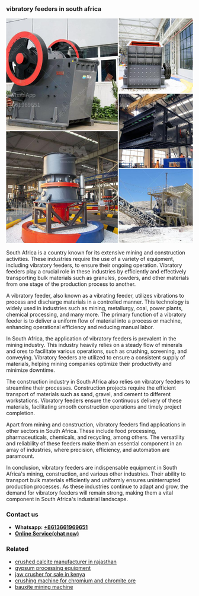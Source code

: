 <h3>vibratory feeders in south africa</h3><img src='1708589095.jpg' alt=''><p>South Africa is a country known for its extensive mining and construction activities. These industries require the use of a variety of equipment, including vibratory feeders, to ensure their ongoing operation. Vibratory feeders play a crucial role in these industries by efficiently and effectively transporting bulk materials such as granules, powders, and other materials from one stage of the production process to another.</p><p>A vibratory feeder, also known as a vibrating feeder, utilizes vibrations to process and discharge materials in a controlled manner. This technology is widely used in industries such as mining, metallurgy, coal, power plants, chemical processing, and many more. The primary function of a vibratory feeder is to deliver a uniform flow of material into a process or machine, enhancing operational efficiency and reducing manual labor.</p><p>In South Africa, the application of vibratory feeders is prevalent in the mining industry. This industry heavily relies on a steady flow of minerals and ores to facilitate various operations, such as crushing, screening, and conveying. Vibratory feeders are utilized to ensure a consistent supply of materials, helping mining companies optimize their productivity and minimize downtime.</p><p>The construction industry in South Africa also relies on vibratory feeders to streamline their processes. Construction projects require the efficient transport of materials such as sand, gravel, and cement to different workstations. Vibratory feeders ensure the continuous delivery of these materials, facilitating smooth construction operations and timely project completion.</p><p>Apart from mining and construction, vibratory feeders find applications in other sectors in South Africa. These include food processing, pharmaceuticals, chemicals, and recycling, among others. The versatility and reliability of these feeders make them an essential component in an array of industries, where precision, efficiency, and automation are paramount.</p><p>In conclusion, vibratory feeders are indispensable equipment in South Africa's mining, construction, and various other industries. Their ability to transport bulk materials efficiently and uniformly ensures uninterrupted production processes. As these industries continue to adapt and grow, the demand for vibratory feeders will remain strong, making them a vital component in South Africa's industrial landscape.</p><h3>Contact us</h3><ul><li><strong>Whatsapp:&nbsp;<a href="https://wa.me/8613661969651">+8613661969651</a></strong></li><li><a href="https://swt.shibang-china.com/?git&amp;zhl&amp;vibratory feeders in south africa"><strong>Online Service(chat now)</strong></a></li></ul><h3>Related</h3><ul><li><a href='crushed calcite manufacturer in rajasthan.md'>crushed calcite manufacturer in rajasthan</a></li><li><a href='gypsum processing equipment.md'>gypsum processing equipment</a></li><li><a href='jaw crusher for sale in kenya.md'>jaw crusher for sale in kenya</a></li><li><a href='crushing machine for chromium and chromite ore.md'>crushing machine for chromium and chromite ore</a></li><li><a href='bauxite mining machine.md'>bauxite mining machine</a></li></ul>